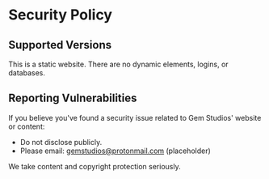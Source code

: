 # Security Policy

## Supported Versions
This is a static website. There are no dynamic elements, logins, or databases.

## Reporting Vulnerabilities
If you believe you've found a security issue related to Gem Studios' website or content:
- Do not disclose publicly.
- Please email: gemstudios@protonmail.com (placeholder)

We take content and copyright protection seriously.
